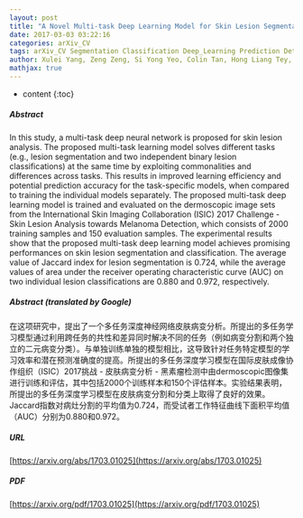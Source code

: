 ```yaml
---
layout: post
title: "A Novel Multi-task Deep Learning Model for Skin Lesion Segmentation and Classification"
date: 2017-03-03 03:22:16
categories: arXiv_CV
tags: arXiv_CV Segmentation Classification Deep_Learning Prediction Detection
author: Xulei Yang, Zeng Zeng, Si Yong Yeo, Colin Tan, Hong Liang Tey, Yi Su
mathjax: true
---
```


* content
{:toc}

##### Abstract
In this study, a multi-task deep neural network is proposed for skin lesion analysis. The proposed multi-task learning model solves different tasks (e.g., lesion segmentation and two independent binary lesion classifications) at the same time by exploiting commonalities and differences across tasks. This results in improved learning efficiency and potential prediction accuracy for the task-specific models, when compared to training the individual models separately. The proposed multi-task deep learning model is trained and evaluated on the dermoscopic image sets from the International Skin Imaging Collaboration (ISIC) 2017 Challenge - Skin Lesion Analysis towards Melanoma Detection, which consists of 2000 training samples and 150 evaluation samples. The experimental results show that the proposed multi-task deep learning model achieves promising performances on skin lesion segmentation and classification. The average value of Jaccard index for lesion segmentation is 0.724, while the average values of area under the receiver operating characteristic curve (AUC) on two individual lesion classifications are 0.880 and 0.972, respectively.

##### Abstract (translated by Google)
在这项研究中，提出了一个多任务深度神经网络皮肤病变分析。所提出的多任务学习模型通过利用跨任务的共性和差异同时解决不同的任务（例如病变分割和两个独立的二元病变分类）。与单独训练单独的模型相比，这导致针对任务特定模型的学习效率和潜在预测准确度的提高。所提出的多任务深度学习模型在国际皮肤成像协作组织（ISIC）2017挑战 - 皮肤病变分析 - 黑素瘤检测中由dermoscopic图像集进行训练和评估，其中包括2000个训练样本和150个评估样本。实验结果表明，所提出的多任务深度学习模型在皮肤病变分割和分类上取得了良好的效果。 Jaccard指数对病灶分割的平均值为0.724，而受试者工作特征曲线下面积平均值（AUC）分别为0.880和0.972。

##### URL
[https://arxiv.org/abs/1703.01025](https://arxiv.org/abs/1703.01025)

##### PDF
[https://arxiv.org/pdf/1703.01025](https://arxiv.org/pdf/1703.01025)


